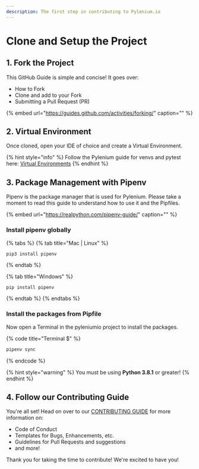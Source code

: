```yaml
---
description: The first step in contributing to Pylenium.io
---
```


# Clone and Setup the Project

## 1. Fork the Project

This GitHub Guide is simple and concise! It goes over:

* How to Fork
* Clone and add to your Fork
* Submitting a Pull Request \(PR\)

{% embed url="https://guides.github.com/activities/forking/" caption="" %}

## 2. Virtual Environment

Once cloned, open your IDE of choice and create a Virtual Environment.

{% hint style="info" %}
Follow the Pylenium guide for venvs and pytest here: [Virtual Environments](../getting-started/virtual-environments.md)
{% endhint %}

## 3. Package Management with Pipenv

Pipenv is the package manager that is used for Pylenium. Please take a moment to read this guide to understand how to use it and the Pipfiles.

{% embed url="https://realpython.com/pipenv-guide/" caption="" %}

### Install pipenv globally

{% tabs %}
{% tab title="Mac \| Linux" %}
```text
pip3 install pipenv
```
{% endtab %}

{% tab title="Windows" %}
```bash
pip install pipenv
```
{% endtab %}
{% endtabs %}

### Install the packages from Pipfile

Now open a Terminal in the pyleniumio project to install the packages.

{% code title="Terminal $" %}
```bash
pipenv sync
```
{% endcode %}

{% hint style="warning" %}
You must be using **Python 3.8.1** or greater!
{% endhint %}

## 4. Follow our Contributing Guide

You're all set! Head on over to our [CONTRIBUTING GUIDE](https://github.com/ElSnoMan/pyleniumio/tree/d887dd0028538e9416fe3fe284a75ab30a2dc744/CONTRIBUTING.md) for more information on:

* Code of Conduct
* Templates for Bugs, Enhancements, etc.
* Guidelines for Pull Requests and suggestions
* and more!

Thank you for taking the time to contribute! We're excited to have you!

